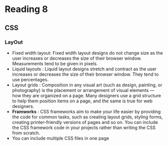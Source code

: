 # Reading 8
## CSS
### LayOut
* Fixed width layout: Fixed width layout
designs do not
change size as the
user increases
or decreases
the size of their
browser window.
Measurements tend
to be given in pixels. 
* Liquid layouts : Liquid layout designs
stretch and contract
as the user increases
or decreases the
size of their browser
window. They tend to
use percentages.
* Layout grids : Composition in any visual art (such as design, painting, or photography)
is the placement or arrangement of visual elements — how they are
organized on a page. Many designers use a grid structure to help them
position items on a page, and the same is true for web designers.
* **Framworks** : CSS frameworks aim to make your life easier by providing the code for
common tasks, such as creating layout grids, styling forms, creating
printer-friendly versions of pages and so on. You can include the CSS
framework code in your projects rather than writing the CSS from scratch.
* You can include multiple CSS files in one page